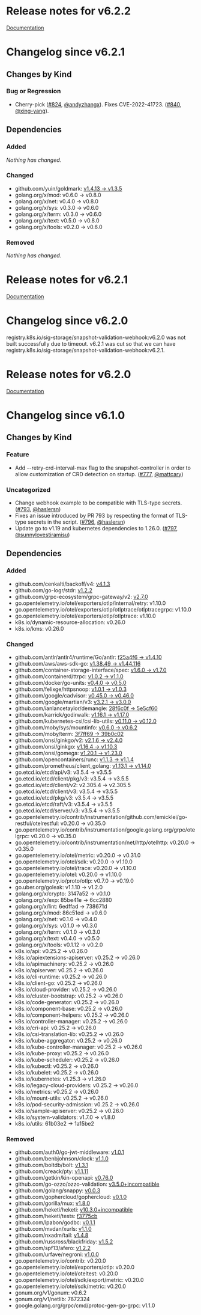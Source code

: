 # Release notes for v6.2.2

[Documentation](https://kubernetes-csi.github.io)

# Changelog since v6.2.1

## Changes by Kind

### Bug or Regression

- Cherry-pick ([#824](https://github.com/kubernetes-csi/external-snapshotter/pull/824), [@andyzhangx](https://github.com/andyzhangx)). Fixes CVE-2022-41723. ([#840](https://github.com/kubernetes-csi/external-snapshotter/pull/840), [@xing-yang](https://github.com/xing-yang)).

## Dependencies

### Added
_Nothing has changed._

### Changed
- github.com/yuin/goldmark: [v1.4.13 → v1.3.5](https://github.com/yuin/goldmark/compare/v1.4.13...v1.3.5)
- golang.org/x/mod: v0.6.0 → v0.8.0
- golang.org/x/net: v0.4.0 → v0.8.0
- golang.org/x/sys: v0.3.0 → v0.6.0
- golang.org/x/term: v0.3.0 → v0.6.0
- golang.org/x/text: v0.5.0 → v0.8.0
- golang.org/x/tools: v0.2.0 → v0.6.0

### Removed
_Nothing has changed._

# Release notes for v6.2.1

[Documentation](https://kubernetes-csi.github.io)

# Changelog since v6.2.0

registry.k8s.io/sig-storage/snapshot-validation-webhook:v6.2.0 was not built successfully due to timeout.
v6.2.1 was cut so that we can have registry.k8s.io/sig-storage/snapshot-validation-webhook:v6.2.1.

# Release notes for v6.2.0

[Documentation](https://kubernetes-csi.github.io)

# Changelog since v6.1.0

## Changes by Kind

### Feature

- Add --retry-crd-interval-max flag to the snapshot-controller in order to allow customization of CRD detection on startup. ([#777](https://github.com/kubernetes-csi/external-snapshotter/pull/777), [@mattcary](https://github.com/mattcary))

### Uncategorized

- Change webhook example to be compatible with TLS-type secrets. ([#793](https://github.com/kubernetes-csi/external-snapshotter/pull/793), [@haslersn](https://github.com/haslersn))
- Fixes an issue introduced by PR 793 by respecting the format of TLS-type secrets in the script. ([#796](https://github.com/kubernetes-csi/external-snapshotter/pull/796), [@haslersn](https://github.com/haslersn))
- Update go to v1.19 and kubernetes dependencies to 1.26.0. ([#797](https://github.com/kubernetes-csi/external-snapshotter/pull/797), [@sunnylovestiramisu](https://github.com/sunnylovestiramisu))

## Dependencies

### Added
- github.com/cenkalti/backoff/v4: [v4.1.3](https://github.com/cenkalti/backoff/v4/tree/v4.1.3)
- github.com/go-logr/stdr: [v1.2.2](https://github.com/go-logr/stdr/tree/v1.2.2)
- github.com/grpc-ecosystem/grpc-gateway/v2: [v2.7.0](https://github.com/grpc-ecosystem/grpc-gateway/v2/tree/v2.7.0)
- go.opentelemetry.io/otel/exporters/otlp/internal/retry: v1.10.0
- go.opentelemetry.io/otel/exporters/otlp/otlptrace/otlptracegrpc: v1.10.0
- go.opentelemetry.io/otel/exporters/otlp/otlptrace: v1.10.0
- k8s.io/dynamic-resource-allocation: v0.26.0
- k8s.io/kms: v0.26.0

### Changed
- github.com/antlr/antlr4/runtime/Go/antlr: [f25a4f6 → v1.4.10](https://github.com/antlr/antlr4/runtime/Go/antlr/compare/f25a4f6...v1.4.10)
- github.com/aws/aws-sdk-go: [v1.38.49 → v1.44.116](https://github.com/aws/aws-sdk-go/compare/v1.38.49...v1.44.116)
- github.com/container-storage-interface/spec: [v1.6.0 → v1.7.0](https://github.com/container-storage-interface/spec/compare/v1.6.0...v1.7.0)
- github.com/containerd/ttrpc: [v1.0.2 → v1.1.0](https://github.com/containerd/ttrpc/compare/v1.0.2...v1.1.0)
- github.com/docker/go-units: [v0.4.0 → v0.5.0](https://github.com/docker/go-units/compare/v0.4.0...v0.5.0)
- github.com/felixge/httpsnoop: [v1.0.1 → v1.0.3](https://github.com/felixge/httpsnoop/compare/v1.0.1...v1.0.3)
- github.com/google/cadvisor: [v0.45.0 → v0.46.0](https://github.com/google/cadvisor/compare/v0.45.0...v0.46.0)
- github.com/google/martian/v3: [v3.2.1 → v3.0.0](https://github.com/google/martian/v3/compare/v3.2.1...v3.0.0)
- github.com/ianlancetaylor/demangle: [28f6c0f → 5e5cf60](https://github.com/ianlancetaylor/demangle/compare/28f6c0f...5e5cf60)
- github.com/karrick/godirwalk: [v1.16.1 → v1.17.0](https://github.com/karrick/godirwalk/compare/v1.16.1...v1.17.0)
- github.com/kubernetes-csi/csi-lib-utils: [v0.11.0 → v0.12.0](https://github.com/kubernetes-csi/csi-lib-utils/compare/v0.11.0...v0.12.0)
- github.com/moby/sys/mountinfo: [v0.6.0 → v0.6.2](https://github.com/moby/sys/mountinfo/compare/v0.6.0...v0.6.2)
- github.com/moby/term: [3f7ff69 → 39b0c02](https://github.com/moby/term/compare/3f7ff69...39b0c02)
- github.com/onsi/ginkgo/v2: [v2.1.6 → v2.4.0](https://github.com/onsi/ginkgo/v2/compare/v2.1.6...v2.4.0)
- github.com/onsi/ginkgo: [v1.16.4 → v1.10.3](https://github.com/onsi/ginkgo/compare/v1.16.4...v1.10.3)
- github.com/onsi/gomega: [v1.20.1 → v1.23.0](https://github.com/onsi/gomega/compare/v1.20.1...v1.23.0)
- github.com/opencontainers/runc: [v1.1.3 → v1.1.4](https://github.com/opencontainers/runc/compare/v1.1.3...v1.1.4)
- github.com/prometheus/client_golang: [v1.13.1 → v1.14.0](https://github.com/prometheus/client_golang/compare/v1.13.1...v1.14.0)
- go.etcd.io/etcd/api/v3: v3.5.4 → v3.5.5
- go.etcd.io/etcd/client/pkg/v3: v3.5.4 → v3.5.5
- go.etcd.io/etcd/client/v2: v2.305.4 → v2.305.5
- go.etcd.io/etcd/client/v3: v3.5.4 → v3.5.5
- go.etcd.io/etcd/pkg/v3: v3.5.4 → v3.5.5
- go.etcd.io/etcd/raft/v3: v3.5.4 → v3.5.5
- go.etcd.io/etcd/server/v3: v3.5.4 → v3.5.5
- go.opentelemetry.io/contrib/instrumentation/github.com/emicklei/go-restful/otelrestful: v0.20.0 → v0.35.0
- go.opentelemetry.io/contrib/instrumentation/google.golang.org/grpc/otelgrpc: v0.20.0 → v0.35.0
- go.opentelemetry.io/contrib/instrumentation/net/http/otelhttp: v0.20.0 → v0.35.0
- go.opentelemetry.io/otel/metric: v0.20.0 → v0.31.0
- go.opentelemetry.io/otel/sdk: v0.20.0 → v1.10.0
- go.opentelemetry.io/otel/trace: v0.20.0 → v1.10.0
- go.opentelemetry.io/otel: v0.20.0 → v1.10.0
- go.opentelemetry.io/proto/otlp: v0.7.0 → v0.19.0
- go.uber.org/goleak: v1.1.10 → v1.2.0
- golang.org/x/crypto: 3147a52 → v0.1.0
- golang.org/x/exp: 85be41e → 6cc2880
- golang.org/x/lint: 6edffad → 738671d
- golang.org/x/mod: 86c51ed → v0.6.0
- golang.org/x/net: v0.1.0 → v0.4.0
- golang.org/x/sys: v0.1.0 → v0.3.0
- golang.org/x/term: v0.1.0 → v0.3.0
- golang.org/x/text: v0.4.0 → v0.5.0
- golang.org/x/tools: v0.1.12 → v0.2.0
- k8s.io/api: v0.25.2 → v0.26.0
- k8s.io/apiextensions-apiserver: v0.25.2 → v0.26.0
- k8s.io/apimachinery: v0.25.2 → v0.26.0
- k8s.io/apiserver: v0.25.2 → v0.26.0
- k8s.io/cli-runtime: v0.25.2 → v0.26.0
- k8s.io/client-go: v0.25.2 → v0.26.0
- k8s.io/cloud-provider: v0.25.2 → v0.26.0
- k8s.io/cluster-bootstrap: v0.25.2 → v0.26.0
- k8s.io/code-generator: v0.25.2 → v0.26.0
- k8s.io/component-base: v0.25.2 → v0.26.0
- k8s.io/component-helpers: v0.25.2 → v0.26.0
- k8s.io/controller-manager: v0.25.2 → v0.26.0
- k8s.io/cri-api: v0.25.2 → v0.26.0
- k8s.io/csi-translation-lib: v0.25.2 → v0.26.0
- k8s.io/kube-aggregator: v0.25.2 → v0.26.0
- k8s.io/kube-controller-manager: v0.25.2 → v0.26.0
- k8s.io/kube-proxy: v0.25.2 → v0.26.0
- k8s.io/kube-scheduler: v0.25.2 → v0.26.0
- k8s.io/kubectl: v0.25.2 → v0.26.0
- k8s.io/kubelet: v0.25.2 → v0.26.0
- k8s.io/kubernetes: v1.25.3 → v1.26.0
- k8s.io/legacy-cloud-providers: v0.25.2 → v0.26.0
- k8s.io/metrics: v0.25.2 → v0.26.0
- k8s.io/mount-utils: v0.25.2 → v0.26.0
- k8s.io/pod-security-admission: v0.25.2 → v0.26.0
- k8s.io/sample-apiserver: v0.25.2 → v0.26.0
- k8s.io/system-validators: v1.7.0 → v1.8.0
- k8s.io/utils: 61b03e2 → 1a15be2

### Removed
- github.com/auth0/go-jwt-middleware: [v1.0.1](https://github.com/auth0/go-jwt-middleware/tree/v1.0.1)
- github.com/benbjohnson/clock: [v1.1.0](https://github.com/benbjohnson/clock/tree/v1.1.0)
- github.com/boltdb/bolt: [v1.3.1](https://github.com/boltdb/bolt/tree/v1.3.1)
- github.com/creack/pty: [v1.1.11](https://github.com/creack/pty/tree/v1.1.11)
- github.com/getkin/kin-openapi: [v0.76.0](https://github.com/getkin/kin-openapi/tree/v0.76.0)
- github.com/go-ozzo/ozzo-validation: [v3.5.0+incompatible](https://github.com/go-ozzo/ozzo-validation/tree/v3.5.0)
- github.com/golang/snappy: [v0.0.3](https://github.com/golang/snappy/tree/v0.0.3)
- github.com/gophercloud/gophercloud: [v0.1.0](https://github.com/gophercloud/gophercloud/tree/v0.1.0)
- github.com/gorilla/mux: [v1.8.0](https://github.com/gorilla/mux/tree/v1.8.0)
- github.com/heketi/heketi: [v10.3.0+incompatible](https://github.com/heketi/heketi/tree/v10.3.0)
- github.com/heketi/tests: [f3775cb](https://github.com/heketi/tests/tree/f3775cb)
- github.com/lpabon/godbc: [v0.1.1](https://github.com/lpabon/godbc/tree/v0.1.1)
- github.com/mvdan/xurls: [v1.1.0](https://github.com/mvdan/xurls/tree/v1.1.0)
- github.com/nxadm/tail: [v1.4.8](https://github.com/nxadm/tail/tree/v1.4.8)
- github.com/russross/blackfriday: [v1.5.2](https://github.com/russross/blackfriday/tree/v1.5.2)
- github.com/spf13/afero: [v1.2.2](https://github.com/spf13/afero/tree/v1.2.2)
- github.com/urfave/negroni: [v1.0.0](https://github.com/urfave/negroni/tree/v1.0.0)
- go.opentelemetry.io/contrib: v0.20.0
- go.opentelemetry.io/otel/exporters/otlp: v0.20.0
- go.opentelemetry.io/otel/oteltest: v0.20.0
- go.opentelemetry.io/otel/sdk/export/metric: v0.20.0
- go.opentelemetry.io/otel/sdk/metric: v0.20.0
- gonum.org/v1/gonum: v0.6.2
- gonum.org/v1/netlib: 7672324
- google.golang.org/grpc/cmd/protoc-gen-go-grpc: v1.1.0
